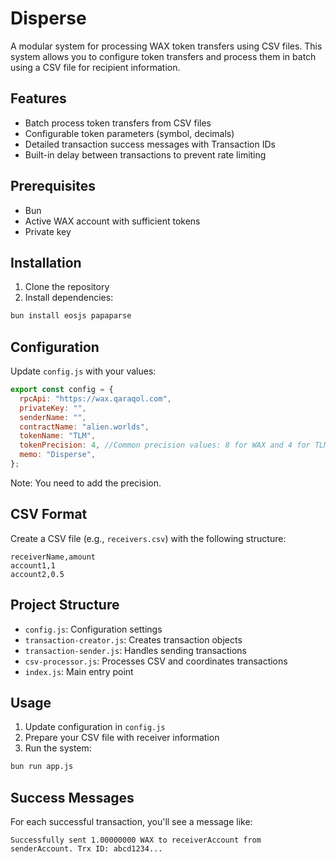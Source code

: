 # Disperse

A modular system for processing WAX token transfers using CSV files. This system allows you to configure token transfers and process them in batch using a CSV file for recipient information.

## Features

- Batch process token transfers from CSV files
- Configurable token parameters (symbol, decimals)
- Detailed transaction success messages with Transaction IDs
- Built-in delay between transactions to prevent rate limiting

## Prerequisites

- Bun
- Active WAX account with sufficient tokens
- Private key

## Installation

1. Clone the repository
2. Install dependencies:

```bash
bun install eosjs papaparse
```

## Configuration

Update `config.js` with your values:

```javascript
export const config = {
  rpcApi: "https://wax.qaraqol.com",
  privateKey: "",
  senderName: "",
  contractName: "alien.worlds",
  tokenName: "TLM",
  tokenPrecision: 4, //Common precision values: 8 for WAX and 4 for TLM
  memo: "Disperse",
};
```

Note: You need to add the precision.

## CSV Format

Create a CSV file (e.g., `receivers.csv`) with the following structure:

```csv
receiverName,amount
account1,1
account2,0.5
```

## Project Structure

- `config.js`: Configuration settings
- `transaction-creator.js`: Creates transaction objects
- `transaction-sender.js`: Handles sending transactions
- `csv-processor.js`: Processes CSV and coordinates transactions
- `index.js`: Main entry point

## Usage

1. Update configuration in `config.js`
2. Prepare your CSV file with receiver information
3. Run the system:

```bash
bun run app.js
```

## Success Messages

For each successful transaction, you'll see a message like:

```
Successfully sent 1.00000000 WAX to receiverAccount from senderAccount. Trx ID: abcd1234...
```
